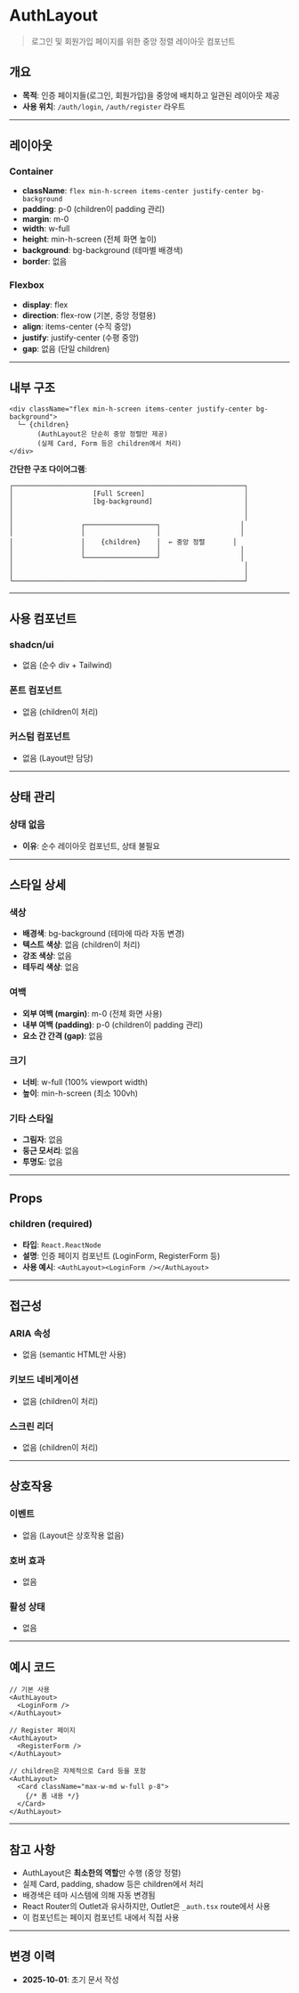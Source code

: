 # AuthLayout

> 로그인 및 회원가입 페이지를 위한 중앙 정렬 레이아웃 컴포넌트

## 개요

- **목적**: 인증 페이지들(로그인, 회원가입)을 중앙에 배치하고 일관된 레이아웃 제공
- **사용 위치**: `/auth/login`, `/auth/register` 라우트

---

## 레이아웃

### Container

- **className**: `flex min-h-screen items-center justify-center bg-background`
- **padding**: p-0 (children이 padding 관리)
- **margin**: m-0
- **width**: w-full
- **height**: min-h-screen (전체 화면 높이)
- **background**: bg-background (테마별 배경색)
- **border**: 없음

### Flexbox

- **display**: flex
- **direction**: flex-row (기본, 중앙 정렬용)
- **align**: items-center (수직 중앙)
- **justify**: justify-center (수평 중앙)
- **gap**: 없음 (단일 children)

---

## 내부 구조

```
<div className="flex min-h-screen items-center justify-center bg-background">
  └─ {children}
       (AuthLayout은 단순히 중앙 정렬만 제공)
       (실제 Card, Form 등은 children에서 처리)
</div>
```

**간단한 구조 다이어그램**:

```
┌──────────────────────────────────────────────────────────┐
│                    [Full Screen]                         │
│                    [bg-background]                       │
│                                                          │
│                                                          │
│                 ┌──────────────────┐                    │
│                 │                  │                    │
│                 │    {children}    │  ← 중앙 정렬       │
│                 │                  │                    │
│                 └──────────────────┘                    │
│                                                          │
│                                                          │
└──────────────────────────────────────────────────────────┘
```

---

## 사용 컴포넌트

### shadcn/ui

- 없음 (순수 div + Tailwind)

### 폰트 컴포넌트

- 없음 (children이 처리)

### 커스텀 컴포넌트

- 없음 (Layout만 담당)

---

## 상태 관리

### 상태 없음

- **이유**: 순수 레이아웃 컴포넌트, 상태 불필요

---

## 스타일 상세

### 색상

- **배경색**: bg-background (테마에 따라 자동 변경)
- **텍스트 색상**: 없음 (children이 처리)
- **강조 색상**: 없음
- **테두리 색상**: 없음

### 여백

- **외부 여백 (margin)**: m-0 (전체 화면 사용)
- **내부 여백 (padding)**: p-0 (children이 padding 관리)
- **요소 간 간격 (gap)**: 없음

### 크기

- **너비**: w-full (100% viewport width)
- **높이**: min-h-screen (최소 100vh)

### 기타 스타일

- **그림자**: 없음
- **둥근 모서리**: 없음
- **투명도**: 없음

---

## Props

### children (required)

- **타입**: `React.ReactNode`
- **설명**: 인증 페이지 컴포넌트 (LoginForm, RegisterForm 등)
- **사용 예시**: `<AuthLayout><LoginForm /></AuthLayout>`

---

## 접근성

### ARIA 속성

- 없음 (semantic HTML만 사용)

### 키보드 네비게이션

- 없음 (children이 처리)

### 스크린 리더

- 없음 (children이 처리)

---

## 상호작용

### 이벤트

- 없음 (Layout은 상호작용 없음)

### 호버 효과

- 없음

### 활성 상태

- 없음

---

## 예시 코드

```tsx
// 기본 사용
<AuthLayout>
  <LoginForm />
</AuthLayout>

// Register 페이지
<AuthLayout>
  <RegisterForm />
</AuthLayout>

// children은 자체적으로 Card 등을 포함
<AuthLayout>
  <Card className="max-w-md w-full p-8">
    {/* 폼 내용 */}
  </Card>
</AuthLayout>
```

---

## 참고 사항

- AuthLayout은 **최소한의 역할**만 수행 (중앙 정렬)
- 실제 Card, padding, shadow 등은 children에서 처리
- 배경색은 테마 시스템에 의해 자동 변경됨
- React Router의 Outlet과 유사하지만, Outlet은 `_auth.tsx` route에서 사용
- 이 컴포넌트는 페이지 컴포넌트 내에서 직접 사용

---

## 변경 이력

- **2025-10-01**: 초기 문서 작성


